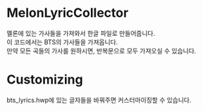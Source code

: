 # MelonLyricCollector
멜론에 있는 가사들을 가져와서 한글 파일로 만들어줍니다.<br>
이 코드에서는 BTS의 가사들을 가져옵니다.<br>
만약 모든 곡들의 가사를 원하시면, 반복문으로 모두 가져오실 수 있습니다.

# Customizing
bts_lyrics.hwp에 있는 글자들을 바꿔주면 커스터마이징할 수 있습니다.
